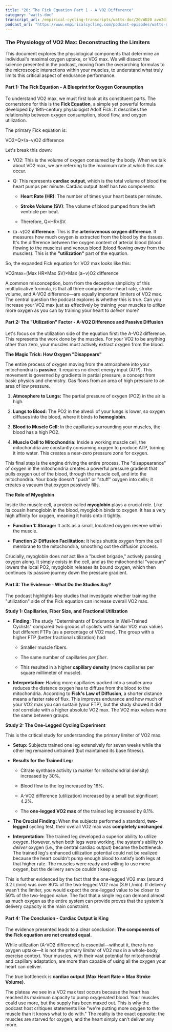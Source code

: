 ```yaml
---
title: "20: The Fick Equation Part 1 - A VO2 Difference"
category: "watts-doc"
transcript_url: /empirical-cycling-transcripts/watts-doc/20/WD20 avo2diff (transcribed on 08-Aug-2025 10-52-58).txt
podcast_url: "https://www.empiricalcycling.com/podcast-episodes/watts-doc-20-the-fick-equation-part-1-a-vo2-difference"
---
```


### The Physiology of VO2 Max: Deconstructing the Limiters

This document explores the physiological components that determine an individual's maximal oxygen uptake, or VO2 max. We will dissect the science presented in the podcast, moving from the overarching formulas to the microscopic interactions within your muscles, to understand what truly limits this critical aspect of endurance performance.

#### **Part 1: The Fick Equation - A Blueprint for Oxygen Consumption**

To understand VO2 max, we must first look at its constituent parts. The cornerstone for this is the **Fick Equation**, a simple yet powerful formula developed by 19th-century physiologist Adolf Fick. It describes the relationship between oxygen consumption, blood flow, and oxygen utilization.

The primary Fick equation is:

VO2​=Q×(a−v)O2​ difference  

Let's break this down:

-   VO2​: This is the volume of oxygen consumed by the body. When we talk about VO2​ max, we are referring to the maximum rate at which this can occur.
    
-   Q: This represents **cardiac output**, which is the total volume of blood the heart pumps per minute. Cardiac output itself has two components:
    
    -   **Heart Rate (HR)**: The number of times your heart beats per minute.
        
    -   **Stroke Volume (SV)**: The volume of blood pumped from the left ventricle per beat.
        
    -   Therefore, Q=HR×SV.
        
-   (a−v)O2​ **difference**: This is the **arteriovenous oxygen difference**. It measures how much oxygen is extracted from the blood by the tissues. It's the difference between the oxygen content of arterial blood (blood flowing _to_ the muscles) and venous blood (blood flowing _away_ from the muscles). This is the **"utilization"** part of the equation.
    

So, the expanded Fick equation for VO2 max looks like this:

VO2​max=(Max HR×Max SV)×Max (a−v)O2​ difference  

A common misconception, born from the deceptive simplicity of this multiplicative formula, is that all three components—heart rate, stroke volume, and A-VO2 difference—are equally important limiters of VO2 max. The central question the podcast explores is whether this is true. Can you increase your VO2 max just as effectively by training your muscles to _utilize_ more oxygen as you can by training your heart to _deliver_ more?

#### **Part 2: The "Utilization" Factor - A-VO2 Difference and Passive Diffusion**

Let's focus on the utilization side of the equation first: the A-VO2 difference. This represents the work done by the muscles. For your VO2 to be anything other than zero, your muscles must actively extract oxygen from the blood.

**The Magic Trick: How Oxygen "Disappears"**

The entire process of oxygen moving from the atmosphere into your mitochondria is **passive**. It requires no direct energy input (ATP). This movement is governed by gradients in partial pressure, a concept from basic physics and chemistry. Gas flows from an area of high pressure to an area of low pressure.

1.  **Atmosphere to Lungs:** The partial pressure of oxygen (PO2​) in the air is high.
    
2.  **Lungs to Blood:** The PO2​ in the alveoli of your lungs is lower, so oxygen diffuses into the blood, where it binds to **hemoglobin**.
    
3.  **Blood to Muscle Cell:** In the capillaries surrounding your muscles, the blood has a high PO2​.
    
4.  **Muscle Cell to Mitochondria:** Inside a working muscle cell, the mitochondria are constantly consuming oxygen to produce ATP, turning it into water. This creates a near-zero pressure zone for oxygen.
    

This final step is the engine driving the entire process. The "disappearance" of oxygen in the mitochondria creates a powerful pressure gradient that pulls oxygen out of the blood, through the muscle cell, and into the mitochondria. Your body doesn't "push" or "stuff" oxygen into cells; it creates a vacuum that oxygen passively fills.

**The Role of Myoglobin**

Inside the muscle cell, a protein called **myoglobin** plays a crucial role. Like its cousin hemoglobin in the blood, myoglobin binds to oxygen. It has a very high affinity for oxygen, meaning it holds onto it tightly.

-   **Function 1: Storage:** It acts as a small, localized oxygen reserve within the muscle.
    
-   **Function 2: Diffusion Facilitation:** It helps shuttle oxygen from the cell membrane to the mitochondria, smoothing out the diffusion process.
    

Crucially, myoglobin does _not_ act like a "bucket brigade," actively passing oxygen along. It simply exists in the cell, and as the mitochondrial "vacuum" lowers the local PO2​, myoglobin releases its bound oxygen, which then continues its passive journey down the pressure gradient.

#### **Part 3: The Evidence - What Do the Studies Say?**

The podcast highlights key studies that investigate whether training the "utilization" side of the Fick equation can increase overall VO2 max.

**Study 1: Capillaries, Fiber Size, and Fractional Utilization**

-   **Finding:** The study "Determinants of Endurance in Well-Trained Cyclists" compared two groups of cyclists with similar VO2 max values but different FTPs (as a percentage of VO2 max). The group with a higher FTP (better fractional utilization) had:
    
    -   Smaller muscle fibers.
        
    -   The same number of capillaries _per fiber_.
        
    -   This resulted in a higher **capillary density** (more capillaries per square millimeter of muscle).
        
-   **Interpretation:** Having more capillaries packed into a smaller area reduces the distance oxygen has to diffuse from the blood to the mitochondria. According to **Fick's Law of Diffusion**, a shorter distance means a faster rate of flux. This improves endurance and how much of your VO2 max you can sustain (your FTP), but the study showed it did _not_ correlate with a higher absolute VO2 max. The VO2 max values were the same between groups.
    

**Study 2: The One-Legged Cycling Experiment**

This is the critical study for understanding the primary limiter of VO2 max.

-   **Setup:** Subjects trained one leg extensively for seven weeks while the other leg remained untrained (but maintained its base fitness).
    
-   **Results for the Trained Leg:**
    
    -   Citrate synthase activity (a marker for mitochondrial density) increased by 30%.
        
    -   Blood flow to the leg increased by 16%.
        
    -   A-VO2 difference (utilization) increased by a small but significant 4.2%.
        
    -   The **one-legged VO2 max** of the trained leg increased by 8.1%.
        
-   **The Crucial Finding:** When the subjects performed a standard, **two-legged** cycling test, their overall VO2 max was **completely unchanged**.
    
-   **Interpretation:** The trained leg developed a superior ability to utilize oxygen. However, when both legs were working, the system's ability to _deliver_ oxygen (i.e., the central cardiac output) became the bottleneck. The trained leg's enhanced utilization potential could not be realized because the heart couldn't pump enough blood to satisfy both legs at that higher rate. The muscles were ready and willing to use more oxygen, but the delivery service couldn't keep up.
    

This is further evidenced by the fact that the one-legged VO2 max (around 3.2 L/min) was over 80% of the two-legged VO2 max (3.9 L/min). If delivery wasn't the limiter, you would expect the one-legged value to be closer to 50% of the two-legged value. The fact that a single leg can demand almost as much oxygen as the entire system can provide proves that the system's delivery capacity is the main constraint.

#### **Part 4: The Conclusion - Cardiac Output is King**

The evidence presented leads to a clear conclusion: **The components of the Fick equation are not created equal.**

While utilization (A-VO2 difference) is essential—without it, there is no oxygen uptake—it is not the primary _limiter_ of VO2 max in a whole-body exercise context. Your muscles, with their vast potential for mitochondrial and capillary adaptation, are more than capable of using all the oxygen your heart can deliver.

The true bottleneck is **cardiac output (Max Heart Rate × Max Stroke Volume)**.

The plateau we see in a VO2 max test occurs because the heart has reached its maximum capacity to pump oxygenated blood. Your muscles could use more, but the supply has been maxed out. This is why the podcast host critiques statements like "we're putting more oxygen to the muscle than it knows what to do with." The reality is the exact opposite: the muscles are starved for oxygen, and the heart simply can't deliver any more.